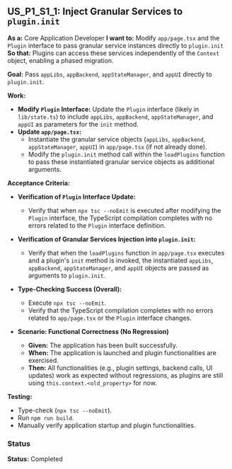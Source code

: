 ## US_P1_S1_1: Inject Granular Services to `plugin.init`

**As a:** Core Application Developer
**I want to:** Modify `app/page.tsx` and the `Plugin` interface to pass granular service instances directly to `plugin.init`
**So that:** Plugins can access these services independently of the `Context` object, enabling a phased migration.

**Goal:** Pass `appLibs`, `appBackend`, `appStateManager`, and `appUI` directly to `plugin.init`.

**Work:**
*   **Modify `Plugin` Interface:** Update the `Plugin` interface (likely in `lib/state.ts`) to include `appLibs`, `appBackend`, `appStateManager`, and `appUI` as parameters for the `init` method.
*   **Update `app/page.tsx`:**
    *   Instantiate the granular service objects (`appLibs`, `appBackend`, `appStateManager`, `appUI`) in `app/page.tsx` (if not already done).
    *   Modify the `plugin.init` method call within the `loadPlugins` function to pass these instantiated granular service objects as additional arguments.

**Acceptance Criteria:**

*   **Verification of `Plugin` Interface Update:**
    *   Verify that when `npx tsc --noEmit` is executed after modifying the `Plugin` interface, the TypeScript compilation completes with no errors related to the `Plugin` interface definition.

*   **Verification of Granular Services Injection into `plugin.init`:**
    *   Verify that when the `loadPlugins` function in `app/page.tsx` executes and a plugin's `init` method is invoked, the instantiated `appLibs`, `appBackend`, `appStateManager`, and `appUI` objects are passed as arguments to `plugin.init`.

*   **Type-Checking Success (Overall):**
    *   Execute `npx tsc --noEmit`.
    *   Verify that the TypeScript compilation completes with no errors related to `app/page.tsx` or the `Plugin` interface changes.

*   **Scenario: Functional Correctness (No Regression)**
    *   **Given:** The application has been built successfully.
    *   **When:** The application is launched and plugin functionalities are exercised.
    *   **Then:** All functionalities (e.g., plugin settings, backend calls, UI updates) work as expected without regressions, as plugins are still using `this.context.<old_property>` for now.

**Testing:**
*   Type-check (`npx tsc --noEmit`).
*   Run `npm run build`.
*   Manually verify application startup and plugin functionalities.

### Status

**Status:** Completed
